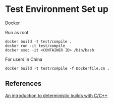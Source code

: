 # Test Environment Set up

Docker

Run as root

```shell
docker build -t test/compile .
docker run -it test/compile
docker exec -it <CONTAINER ID> /bin/bash
```

For users in China

```
docker build -t test/compile -f Dockerfile.cn .
```

## References

[An introduction to deterministic builds with C/C++](https://blog.conan.io/2019/09/02/Deterministic-builds-with-C-C++.html)
